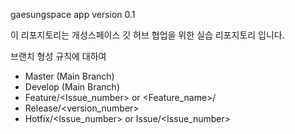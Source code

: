 gaesungspace app version 0.1

이 리포지토리는 개성스페이스 깃 허브 협업을 위한 실습 리포지토리 입니다.

브랜치 형성 규칙에 대하여
- Master (Main Branch)
- Develop (Main Branch)
- Feature/<Issue_number> or <Feature_name>/ <Short Description>
- Release/<version_number>
- Hotfix/<Issue_number> or Issue/<Issue_number>